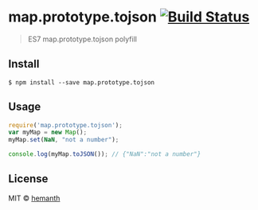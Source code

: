 # map.prototype.tojson [![Build Status](https://travis-ci.org/hemanth/map-prototype-tojson.svg?branch=master)](https://travis-ci.org/hemanth/map-prototype-tojson)

> ES7 map.prototype.tojson polyfill


## Install

```
$ npm install --save map.prototype.tojson
```


## Usage

```js
require('map.prototype.tojson');
var myMap = new Map();
myMap.set(NaN, "not a number");

console.log(myMap.toJSON()); // {"NaN":"not a number"}
```

## License

MIT © [hemanth](http://h3manth.com)
